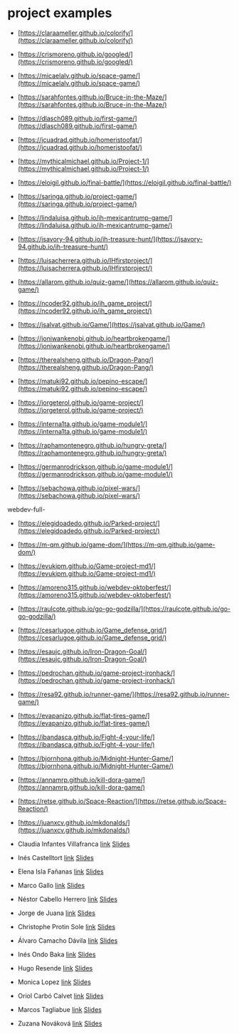 # project examples

- [https://claraameller.github.io/colorify/](https://claraameller.github.io/colorify/)
- [https://crismoreno.github.io/googled/](https://crismoreno.github.io/googled/)
- [https://micaelalv.github.io/space-game/](https://micaelalv.github.io/space-game/)
- [https://sarahfontes.github.io/Bruce-in-the-Maze/](https://sarahfontes.github.io/Bruce-in-the-Maze/)
- [https://dlasch089.github.io/first-game/](https://dlasch089.github.io/first-game/)
- [https://jcuadrad.github.io/homeristoofat/](https://jcuadrad.github.io/homeristoofat/)
- [https://mythicalmichael.github.io/Project-1/](https://mythicalmichael.github.io/Project-1/)
- [https://eloigil.github.io/final-battle/](https://eloigil.github.io/final-battle/)
- [https://saringa.github.io/project-game/](https://saringa.github.io/project-game/)

- [https://lindaluisa.github.io/ih-mexicantrump-game/](https://lindaluisa.github.io/ih-mexicantrump-game/)
- [https://jsavory-94.github.io/ih-treasure-hunt/](https://jsavory-94.github.io/ih-treasure-hunt/)
- [https://luisacherrera.github.io/IHfirstproject/](https://luisacherrera.github.io/IHfirstproject/)
- [https://allarom.github.io/quiz-game/](https://allarom.github.io/quiz-game/)
- [https://ncoder92.github.io/ih_game_project/](https://ncoder92.github.io/ih_game_project/)
- [https://jsalvat.github.io/Game/](https://jsalvat.github.io/Game/)
- [https://joniwankenobi.github.io/heartbrokengame/](https://joniwankenobi.github.io/heartbrokengame/)
- [https://therealsheng.github.io/Dragon-Pang/](https://therealsheng.github.io/Dragon-Pang/)

- [https://matuki92.github.io/pepino-escape/](https://matuki92.github.io/pepino-escape/)
- [https://jorgeterol.github.io/game-project/](https://jorgeterol.github.io/game-project/)
- [https://interna1ta.github.io/game-module1/](https://interna1ta.github.io/game-module1/)
- [https://raphamontenegro.github.io/hungry-greta/](https://raphamontenegro.github.io/hungry-greta/)
- [https://germanrodrickson.github.io/game-module1/](https://germanrodrickson.github.io/game-module1/)
- [https://sebachowa.github.io/pixel-wars/](https://sebachowa.github.io/pixel-wars/)

webdev-full-

- [https://elegidoadedo.github.io/Parked-project/](https://elegidoadedo.github.io/Parked-project/)
- [https://m-qm.github.io/game-dom/](https://m-qm.github.io/game-dom/)
- [https://evukipm.github.io/Game-project-md1/](https://evukipm.github.io/Game-project-md1/)
- [https://amoreno315.github.io/webdev-oktoberfest/](https://amoreno315.github.io/webdev-oktoberfest/)
- [https://raulcote.github.io/go-go-godzilla/](https://raulcote.github.io/go-go-godzilla/)
- [https://cesarlugoe.github.io/Game_defense_grid/](https://cesarlugoe.github.io/Game_defense_grid/)
- [https://esaujc.github.io/Iron-Dragon-Goal/](https://esaujc.github.io/Iron-Dragon-Goal/)
- [https://pedrochan.github.io/game-project-ironhack/](https://pedrochan.github.io/game-project-ironhack/)
- [https://resa92.github.io/runner-game/](https://resa92.github.io/runner-game/)
- [https://evapanizo.github.io/flat-tires-game/](https://evapanizo.github.io/flat-tires-game/)
- [https://ibandasca.github.io/Fight-4-your-life/](https://ibandasca.github.io/Fight-4-your-life/)
- [https://bjornhona.github.io/Midnight-Hunter-Game/](https://bjornhona.github.io/Midnight-Hunter-Game/)
- [https://annamrp.github.io/kill-dora-game/](https://annamrp.github.io/kill-dora-game/)
- [https://retse.github.io/Space-Reaction/](https://retse.github.io/Space-Reaction/)
- [https://juanxcv.github.io/mkdonalds/](https://juanxcv.github.io/mkdonalds/)

- Claudia Infantes Villafranca [link](https://pjharvey38.github.io/Ironhack-Game/) [Slides](https://slides.com/claudiainfantesvillafranca/super-pikara)
- Inés Castelltort [link](https://inescv.github.io/WhatTheColor/) [Slides](https://slides.com/inescv/deck#/)
- Elena Isla Fañanas [link](https://elenaisla.github.io/deliveryOnTime/) [Slides](https://slides.com/elisfa/delivery-on-time)
- Marco Gallo [link](https://marcgal.github.io/Angry-Cyclist/) [Slides](https://slides.com/margal/angry-fietser)
- Néstor Cabello Herrero [link](https://nessiec86.github.io/Space-ships/) [Slides](https://slides.com/nesc86/deck)
- Jorge de Juana [link](https://jdej.github.io/AnjanasFury/) [Slides](https://slides.com/jdej/deck#/)
- Christophe Protin Sole [link](https://christophep96.github.io/Project---Get-me-out-/) [Slides](https://docs.google.com/presentation/d/1j5vQAfOkjqxxyutAD2MKd-b7sQ237iFM9kKK0TrjM1U/edit?usp=sharing)
- Álvaro Camacho Dávila [link](https://mauricio-xxi.github.io/iron-car-racing/) [Slides](https://slides.com/mauriciocamacho/deck/live#/)
- Inés Ondo Baka [link](https://iondo.github.io/Game-project/) [Slides](https://slides.com/inesdelcarmenondobaka/deck-1)
- Hugo Resende [link](https://dafirma.github.io/maumau/) [Slides](https://slides.com/dafirma/mau-mau-card-game)
- Monica Lopez [link](https://monicalopezgris.github.io/dino-clone/) [Slides](https://docs.google.com/presentation/d/1JDRqRsvdSR03eA8z_SP6uwnXWxRFYOnq3Xb64Yc9TtY/edit?usp=sharing)
- Oriol Carbó Calvet [link](https://sandaun.github.io/bomberman-game/) [Slides](https://slides.com/oriolcarbo/bomberman)
- Marcos Tagliabue [link](https://meta103.github.io/Gravity-Runner/) [Slides](https://slides.com/marcostagliabue/gravity)
- Zuzana Nováková [link](https://zuzkanovakova.github.io/JSFunctionMaster/) [Slides](https://slides.com/zuzananovakova/deck)
